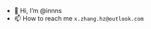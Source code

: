 - 👋 Hi, I’m @innns
- 📫 How to reach me `x.zhang.hz@outlook.com`

<!---
innns/innns is a ✨ special ✨ repository because its `README.md` (this file) appears on your GitHub profile.
You can click the Preview link to take a look at your changes.
--->

